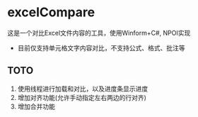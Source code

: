 # excelCompare
这是一个对比Excel文件内容的工具，使用Winform+C#, NPOI实现
* 目前仅支持单元格文字内容对比，不支持公式、格式、批注等
## TOTO
1. 使用线程进行加载和对比，以及进度条显示进度
2. 增加对齐功能(允许手动指定左右两边的行对齐)
3. 增加合并功能
